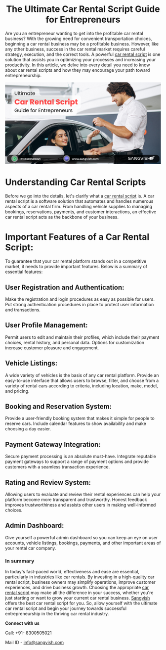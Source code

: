 <h1 align="center">The Ultimate Car Rental Script Guide for Entrepreneurs</h1>

Are you an entrepreneur wanting to get into the profitable car rental business? With the growing need for convenient transportation choices, beginning a car rental business may be a profitable business. However, like any other business, success in the car rental market requires careful strategy, execution, and the correct tools. A powerful [car rental script](https://sangvish.com/car-rental-script/) is one solution that assists you in optimizing your processes and increasing your productivity. In this article, we delve into every detail you need to know about car rental scripts and how they may encourage your path toward entrepreneurship.

[<div class="Box-sc-g0xbh4-0 iIZCet"><img alt="kikornot.png" src="https://github.com/sangvishtechnologies/car-rental-business/blob/main/car-rental-script.png?raw=true" data-hpc="true" class="Box-sc-g0xbh4-0 kzRgrI"></div>](https://github.com/sangvishtechnologies/car-rental-business/commit/bdf1980f1798c575ca0b9ccf6b2ce8c8cbeb3754)

# Understanding Car Rental Scripts
Before we go into the details, let's clarify what a [car rental script](https://sangvish.com/car-rental-script/) is. A car rental script is a software solution that automates and handles numerous aspects of a car rental firm. From handling vehicle supplies to managing bookings, reservations, payments, and customer interactions, an effective car rental script acts as the backbone of your business.
# Important Features of a Car Rental Script:
To guarantee that your car rental platform stands out in a competitive market, it needs to provide important features. Below is a summary of essential features:
## User Registration and Authentication:
Make the registration and login procedures as easy as possible for users. Put strong authentication procedures in place to protect user information and transactions.
## User Profile Management:
Permit users to edit and maintain their profiles, which include their payment choices, rental history, and personal data. Options for customization increase customer pleasure and engagement.
## Vehicle Listings:
A wide variety of vehicles is the basis of any car rental platform. Provide an easy-to-use interface that allows users to browse, filter, and choose from a variety of rental cars according to criteria, including location, make, model, and pricing.
## Booking and Reservation System:
Provide a user-friendly booking system that makes it simple for people to reserve cars. Include calendar features to show availability and make choosing a day easier.
## Payment Gateway Integration:
Secure payment processing is an absolute must-have. Integrate reputable payment gateways to support a range of payment options and provide customers with a seamless transaction experience.
## Rating and Review System:
Allowing users to evaluate and review their rental experiences can help your platform become more transparent and trustworthy. Honest feedback improves trustworthiness and assists other users in making well-informed choices.
## Admin Dashboard:
Give yourself a powerful admin dashboard so you can keep an eye on user accounts, vehicle listings, bookings, payments, and other important areas of your rental car company.
### In summary
In today's fast-paced world, effectiveness and ease are essential, particularly in industries like car rentals. By investing in a high-quality car rental script, business owners may simplify operations, improve customer experiences, and drive business growth. Choosing the appropriate [car rental script](https://sangvish.com/car-rental-script/) may make all the difference in your success, whether you're just starting or want to grow your current car rental business. [Sangvish](https://sangvish.com/) offers the best car rental script for you. So, allow yourself with the ultimate car rental script and begin your journey towards successful entrepreneurship in the thriving car rental industry.

**Connect with us**

Call: +91- 8300505021

Mail ID - [info@sangvish.com](mailto:info@sangvish.com)
